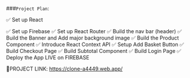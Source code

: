 ###`Project Plan`:

  ✅ Set up React 
  
  ✅ Set up Firebase
  ✅ Set up React Router
  ✅ Build the nav bar (header)
  ✅ Build the Banner and Add major background image
  ✅ Build the Product Component
  ✅ Introduce React Context API
  ✅ Setup Add Basket Button
  ✅ Build Checkout Page
  ✅ Build Subtotal Component
  ✅ Build Login Page
  ✅ Deploy the App LIVE on FIREBASE
  
 🔴PROJECT LINK: https://clone-a4449.web.app/
